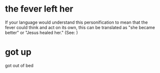 
# the fever left her
If your language would understand this personification to mean that the fever could think and act on its own, this can be translated as "she became better" or "Jesus healed her." (See: )

# got up
got out of bed